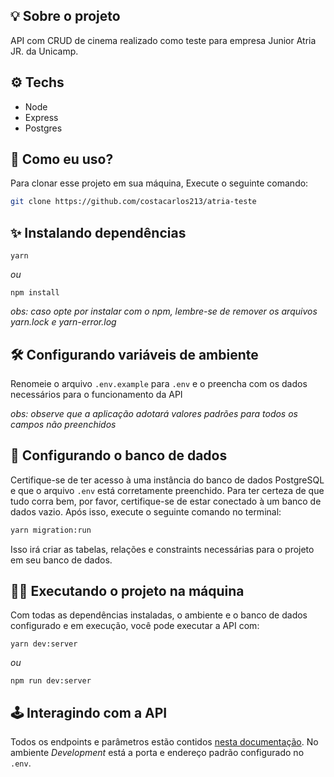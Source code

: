 ## 💡 Sobre o projeto

API com CRUD de cinema realizado como teste para empresa Junior Atria JR. da Unicamp.

## ⚙️ Techs

- Node
- Express
- Postgres

## 🏁 Como eu uso?

Para clonar esse projeto em sua máquina,
Execute o seguinte comando:

```bash
git clone https://github.com/costacarlos213/atria-teste
```

## ✨ Instalando dependências

```
yarn
```

_ou_

```
npm install
```

_obs: caso opte por instalar com o npm, lembre-se de remover os arquivos yarn.lock e yarn-error.log_

## 🛠 Configurando variáveis de ambiente

Renomeie o arquivo `.env.example` para `.env` e o preencha com os dados necessários para o funcionamento da API

_obs: observe que a aplicação adotará valores padrões para todos os campos não preenchidos_

## 🎲 Configurando o banco de dados

Certifique-se de ter acesso à uma instância do banco de dados PostgreSQL e que o arquivo `.env` está corretamente preenchido. Para ter certeza de que tudo corra bem, por favor, certifique-se de estar conectado à um banco de dados vazio.
Após isso, execute o seguinte comando no terminal:

```bash
yarn migration:run
```

Isso irá criar as tabelas, relações e constraints necessárias para o projeto em seu banco de dados.

## 🏃‍♀️ Executando o projeto na máquina

Com todas as dependências instaladas, o ambiente e o banco de dados configurado e em execução, você pode executar a API com:

```
yarn dev:server
```

_ou_

```
npm run dev:server
```

## 🕹 Interagindo com a API

Todos os endpoints e parâmetros estão contidos [nesta documentação](https://documenter.getpostman.com/view/25299399/2s93mASyuL). No ambiente _Development_ está a porta e endereço padrão configurado no `.env`.
